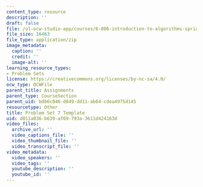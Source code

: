 ```yaml
---
content_type: resource
description: ''
draft: false
file: /ol-ocw-studio-app/courses/6-006-introduction-to-algorithms-spring-2020/d011a036b639af69793a3611d424163d_MIT6_006S20_ps7-template.zip
file_size: 16463
file_type: application/zip
image_metadata:
  caption: ''
  credit: ''
  image-alt: ''
learning_resource_types:
- Problem Sets
license: https://creativecommons.org/licenses/by-nc-sa/4.0/
ocw_type: OCWFile
parent_title: Assignments
parent_type: CourseSection
parent_uid: bdb6c046-d849-dd11-ab64-cdea4975d145
resourcetype: Other
title: Problem Set 7 Template
uid: d011a036-b639-af69-793a-3611d424163d
video_files:
  archive_url: ''
  video_captions_file: ''
  video_thumbnail_file: ''
  video_transcript_file: ''
video_metadata:
  video_speakers: ''
  video_tags: ''
  youtube_description: ''
  youtube_id: ''
---
```

